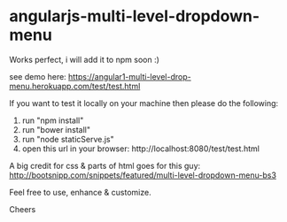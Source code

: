 # angularjs-multi-level-dropdown-menu

Works perfect, i will add it to npm soon :)

see demo here: https://angular1-multi-level-drop-menu.herokuapp.com/test/test.html

If you want to test it locally on your machine then please do the following:
  1. run "npm install"
  2. run "bower install"
  3. run "node staticServe.js"
  4. open this url in your browser: http://localhost:8080/test/test.html

A big credit for css & parts of html goes for this guy: http://bootsnipp.com/snippets/featured/multi-level-dropdown-menu-bs3  

Feel free to use, enhance & customize.

Cheers
